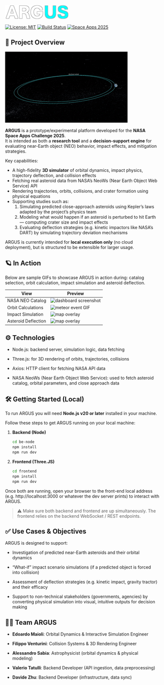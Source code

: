 ![logo](docs/img/logo.png)

[![License: MIT](https://img.shields.io/badge/License-MIT-blue.svg)](LICENSE)  [![Build Status](https://img.shields.io/badge/build–status-local-green.svg)]()  [![Space Apps 2025](https://img.shields.io/badge/NASA–SpaceApps–2025-orange.svg)]()


## 🚀 Project Overview

![meteor event GIF](docs/gif/loop.gif)

**ARGUS** is a prototype/experimental platform developed for the **NASA Space Apps Challenge 2025**.  
It is intended as both a **research tool** and a **decision-support engine** for evaluating near-Earth object (NEO) behavior, impact effects, and mitigation strategies.

Key capabilities:

- A high-fidelity **3D simulator** of orbital dynamics, impact physics, trajectory deflection, and collision effects
- Fetching real asteroid data from NASA’s NeoWs (Near Earth Object Web Service) API
- Rendering trajectories, orbits, collisions, and crater formation using physical equations
- Supporting studies such as:
  1. Simulating predicted close-approach asteroids using Kepler’s laws adapted by the project’s physics team
  2. Modeling what would happen if an asteroid is perturbed to hit Earth — computing crater size and impact effects
  3. Evaluating deflection strategies (e.g. kinetic impactors like NASA’s DART) by simulating trajectory deviation mechanisms

ARGUS is currently intended for **local execution only** (no cloud deployment), but is structured to be extensible for larger usage.

## 🪐 In Action

Below are sample GIFs to showcase ARGUS in action during: catalog selection, orbit calculation, impact simulation and asteroid deflection.

| View | Preview |
|------|---------|
| NASA NEO Catalog | ![dashboard screenshot](docs/gif/catalog.gif) |
| Orbit Calculations | ![meteor event GIF](docs/gif/real-trajectory.gif) |
| Impact Simulation | ![map overlay](docs/gif/impact.gif) |
| Asteroid Deflection | ![map overlay](docs/gif/deflection.gif) |


## ⚙️ Technologies

- Node.js: backend server, simulation logic, data fetching

- Three.js: for 3D rendering of orbits, trajectories, collisions

- Axios: HTTP client for fetching NASA API data

- NASA NeoWs (Near Earth Object Web Service): used to fetch asteroid catalog, orbital parameters, and close approach data

## 🛠️ Getting Started (Local)

To run ARGUS you will need **Node.js v20 or later** installed in your machine. 

Follow these steps to get ARGUS running on your local machine:

1. **Backend (Node)**  
   ```bash
   cd be-node
   npm install
   npm run dev
   ```

2. **Frontend (Three.JS)**  
   ```bash
   cd frontend
   npm install
   npm run dev
   ```

Once both are running, open your browser to the front-end local address (e.g. http://localhost:3000 or whatever the dev server prints) to interact with ARGUS.

> ⚠️ Make sure both backend and frontend are up simultaneously. The frontend relies on the backend WebSocket / REST endpoints.

## ✅ Use Cases & Objectives

ARGUS is designed to support:

- Investigation of predicted near-Earth asteroids and their orbital dynamics

- “What-if” impact scenario simulations (if a predicted object is forced into collision)

- Assessment of deflection strategies (e.g. kinetic impact, gravity tractor) and their efficacy

- Support to non-technical stakeholders (governments, agencies) by converting physical simulation into visual, intuitive outputs for decision making

## 👨‍🚀 Team ARGUS

- **Edoardo Maioli**: Orbital Dynamics & Interactive Simulation Engineer

- **Filippo Venturini**: Collision Systems & 3D Rendering Engineer

- **Alessandro Sabia**: Astrophysicist (orbital dynamics & physical modeling)

- **Valerio Tatulli**: Backend Developer (API ingestion, data preprocessing)

- **Davide Zhu**: Backend Developer (infrastructure, data sync)

